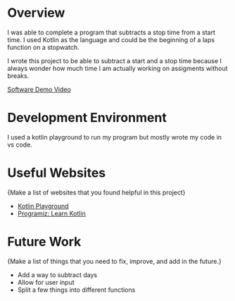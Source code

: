 # Overview
I was able to complete a program that subtracts a stop time from a start time. I used Kotlin as the language and could be the beginning of a laps function on a stopwatch.

I wrote this project to be able to subtract a start and a stop time because I always wonder how much time I am actually working on assigments without breaks. 

[Software Demo Video](https://youtu.be/vyMqcGNCbDo)

# Development Environment

I used a kotlin playground to run my program but mostly wrote my code in vs code.

# Useful Websites

{Make a list of websites that you found helpful in this project}
* [Kotlin Playground](https://play.kotlinlang.org/)
* [Programiz: Learn Kotlin](https://www.programiz.com/kotlin-programming)

# Future Work

{Make a list of things that you need to fix, improve, and add in the future.}
* Add a way to subtract days
* Allow for user input
* Split a few things into different functions